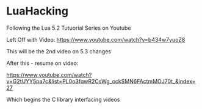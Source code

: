 # LuaHacking

Following the Lua 5.2 Tutuorial Series on Youtube

Left Off with Video:
https://www.youtube.com/watch?v=b434w7yuoZ8

This will be the 2nd video on 5.3 changes

After this - resume on video:

https://www.youtube.com/watch?v=G2tUYY5pa7c&list=PL0o3fqwR2CsWg_ockSMN6FActmMOJ70t_&index=27

Which begins the C library interfacing videos







 



